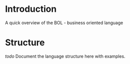 # Introduction #

A quick overview of the BOL - business oriented language


# Structure #
_todo_ Document the language structure here with examples.